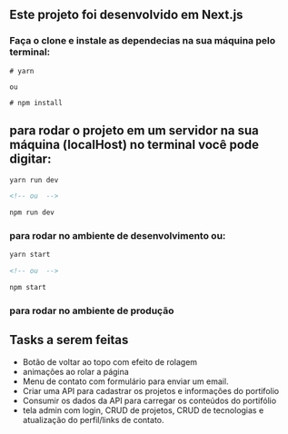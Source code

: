 ## Este projeto foi desenvolvido em Next.js

### Faça o clone e instale as dependecias na sua máquina pelo terminal:

```
# yarn

ou

# npm install
```

## para rodar o projeto em um servidor na sua máquina (localHost) no terminal você pode digitar:

```html
yarn run dev

<!-- ou  -->

npm run dev
```

### para rodar no ambiente de desenvolvimento ou:

```html
yarn start

<!-- ou  -->

npm start
```

### para rodar no ambiente de produção

## Tasks a serem feitas

- Botão de voltar ao topo com efeito de rolagem
- animações ao rolar a página
- Menu de contato com formulário para enviar um email.
- Criar uma API para cadastrar os projetos e informações do portifolio
- Consumir os dados da API para carregar os conteúdos do portifólio
- tela admin com login, CRUD de projetos, CRUD de tecnologias e atualização do perfil/links de contato.
